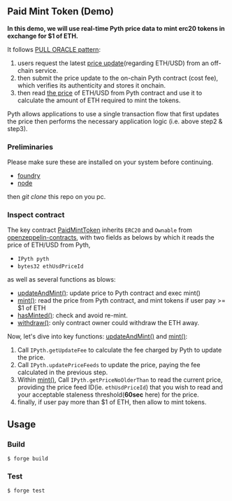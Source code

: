 ## Paid Mint Token (Demo)

**In this demo, we will use real-time Pyth price data to mint erc20 tokens in exchange for $1 of ETH.**

It follows [PULL ORACLE pattern](https://docs.pyth.network/price-feeds/pull-updates#pull-oracles):
1. users request the latest [price update](https://github.com/pyth-network/pyth-crosschain/blob/b6d40a728aeef32fb5a7f3f3ba83eb0ef82cc1cc/target_chains/ethereum/sdk/solidity/PythStructs.sol#L25)(regarding ETH/USD) from an off-chain service.
2. then submit the price update to the on-chain Pyth contract (cost fee), which verifies its authenticity and stores it onchain.
3. then read [the price]((https://github.com/pyth-network/pyth-crosschain/blob/b6d40a728aeef32fb5a7f3f3ba83eb0ef82cc1cc/target_chains/ethereum/sdk/solidity/PythStructs.sol#L13)) of ETH/USD from Pyth contract and use it to calculate the amount of ETH required to mint the tokens.

Pyth allows applications to use a single transaction flow that first updates the price then performs the necessary application logic (i.e. above step2 & step3).

### Preliminaries
Please make sure these are installed on your system before continuing.
* [foundry](https://book.getfoundry.sh/getting-started/installation)
* [node](https://nodejs.org/en/download/)

then *git clone* this repo on you pc.

### Inspect contract
The key contract [PaidMintToken](./src/PaidMintToken.sol) inherits `ERC20` and `Ownable` from [openzeppelin-contracts](https://github.com/OpenZeppelin/openzeppelin-contracts), with two fields as belows by which it reads the price of ETH/USD from Pyth,
* `IPyth pyth`
* `bytes32 ethUsdPriceId`

as well as several functions as blows:
* [updateAndMint()](./src/PaidMintToken.sol): update price to Pyth contract and exec mint()
* [mint()](./src/PaidMintToken.sol): read the price from Pyth contract, and mint tokens if user pay >= $1 of ETH
* [hasMinted()](./src/PaidMintToken.sol): check and avoid re-mint.
* [withdraw()](./src/PaidMintToken.sol): only contract owner could withdraw the ETH away. 

Now, let's dive into key functions: [updateAndMint()](./src/PaidMintToken.sol) and [mint()](./src/PaidMintToken.sol):
1. Call `IPyth.getUpdateFee` to calculate the fee charged by Pyth to update the price.
2. Call `IPyth.updatePriceFeeds` to update the price, paying the fee calculated in the previous step.
3. Within [mint()](./src/PaidMintToken.sol), Call `IPyth.getPriceNoOlderThan` to read the current price, providing the price feed ID(ie. `ethUsdPriceId`) that you wish to read and your acceptable staleness threshold(**60sec** here) for the price.
4. finally, if user pay more than $1 of ETH, then allow to mint tokens.


## Usage

### Build

```shell
$ forge build
```

### Test

```shell
$ forge test
```
